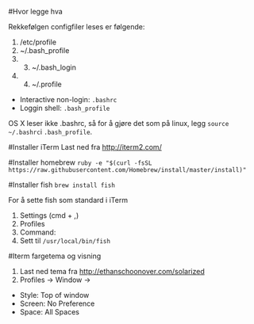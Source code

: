 #Hvor legge hva

Rekkefølgen configfiler leses er følgende:

1. /etc/profile
2. ~/.bash_profile
3. 3. ~/.bash_login
4. 4. ~/.profile

* Interactive non-login: `.bashrc`
* Loggin shell: `.bash_profile`

OS X leser ikke .bashrc, så for å gjøre det som på linux, legg 
`source ~/.bashrc`i `.bash_profile`. 

#Installer iTerm
Last ned fra http://iterm2.com/

#Installer homebrew
`ruby -e "$(curl -fsSL https://raw.githubusercontent.com/Homebrew/install/master/install)"`

#Installer fish
`brew install fish`

For å sette fish som standard i iTerm
1. Settings (cmd + ,)
2. Profiles
3. Command:
4. Sett til `/usr/local/bin/fish`

#Iterm fargetema og visning
1. Last ned tema fra http://ethanschoonover.com/solarized
2. Profiles -> Window ->
  * Style: Top of window
  * Screen: No Preference
  * Space: All Spaces


